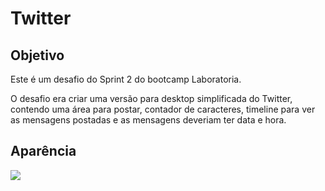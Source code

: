 # Twitter
## Objetivo
<p>Este é um desafio do Sprint 2 do bootcamp Laboratoria. </P>

<p>O desafio era criar uma versão para desktop simplificada do Twitter, contendo uma área para postar, contador de caracteres, timeline para ver as mensagens postadas e as mensagens deveriam ter data e hora. </p>

## Aparência

<img src = 'https://user-images.githubusercontent.com/39601714/47953953-271dc000-df7c-11e8-95b7-658b63a5c9c9.png'>
